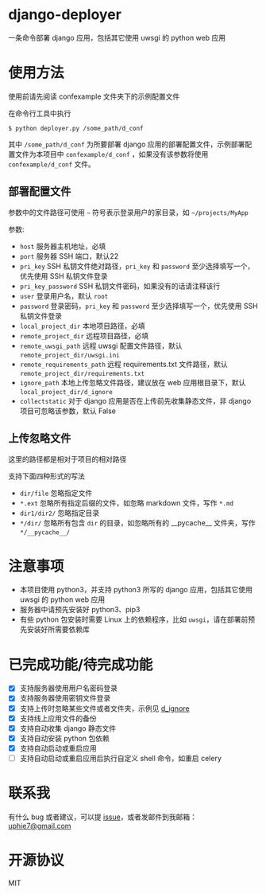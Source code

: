# django-deployer
一条命令部署 django 应用，包括其它使用 uwsgi 的 python web 应用

# 使用方法

使用前请先阅读 confexample 文件夹下的示例配置文件

在命令行工具中执行
```
$ python deployer.py /some_path/d_conf
```
其中 `/some_path/d_conf` 为所要部署 django 应用的部署配置文件，示例部署配置文件为本项目中 `confexample/d_conf`
，如果没有该参数将使用 `confexample/d_conf` 文件。

## 部署配置文件

参数中的文件路径可使用 `~` 符号表示登录用户的家目录，如 `~/projects/MyApp`

参数:
- `host` 服务器主机地址，必填
- `port` 服务器 SSH 端口，默认22
- `pri_key` SSH 私钥文件绝对路径，`pri_key` 和 `password` 至少选择填写一个，优先使用 SSH 私钥文件登录
- `pri_key_password` SSH 私钥文件密码，如果没有的话请注释该行
- `user` 登录用户名，默认 `root`
- `password` 登录密码，`pri_key` 和 `password` 至少选择填写一个，优先使用 SSH 私钥文件登录
- `local_project_dir` 本地项目路径，必填
- `remote_project_dir` 远程项目路径，必填
- `remote_uwsgi_path` 远程 uwsgi 配置文件路径，默认 `remote_project_dir/uwsgi.ini`
- `remote_requirements_path` 远程 requirements.txt 文件路径，默认 `remote_project_dir/requirements.txt`
- `ignore_path` 本地上传忽略文件路径，建议放在 web 应用根目录下，默认 `local_project_dir/d_ignore`
- `collectstatic` 对于 django 应用是否在上传前先收集静态文件，非 django 项目可忽略该参数，默认 False

## 上传忽略文件

这里的路径都是相对于项目的相对路径

支持下面四种形式的写法
- `dir/file` 忽略指定文件
- `*.ext` 忽略所有指定后缀的文件，如忽略 markdown 文件，写作 `*.md`
- `dir1/dir2/` 忽略指定目录
- `*/dir/` 忽略所有包含 `dir` 的目录，如忽略所有的 \_\_pycache__ 文件夹，写作 `*/__pycache__/`

# 注意事项

- 本项目使用 python3，并支持 python3 所写的 django 应用，包括其它使用 uwsgi 的 python web 应用
- 服务器中请预先安装好 python3、pip3
- 有些 python 包安装时需要 Linux 上的依赖程序，比如 `uwsgi`，请在部署前预先安装好所需要依赖库

# 已完成功能/待完成功能

- [x] 支持服务器使用用户名密码登录
- [x] 支持服务器使用密钥文件登录
- [x] 支持上传时忽略某些文件或者文件夹，示例见 [d_ignore](confexample/d_ignore)
- [x] 支持线上应用文件的备份
- [x] 支持自动收集 django 静态文件
- [x] 支持自动安装 python 包依赖
- [x] 支持自动启动或重启应用
- [ ] 支持自动启动或重启应用后执行自定义 shell 命令，如重启 celery

# 联系我

有什么 bug 或者建议，可以提 [issue](https://github.com/Uphie/django-deployer/issues)，或者发邮件到我邮箱：uphie7@gmail.com

# 开源协议

MIT